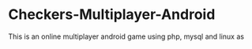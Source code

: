 # Checkers-Multiplayer-Android

This is an online multiplayer android game using php, mysql and linux as

